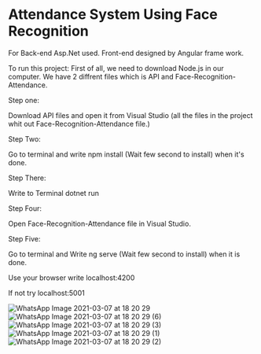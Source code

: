 # Attendance System Using Face Recognition

 For Back-end Asp.Net used. Front-end designed by Angular frame work.
 
 To run this project: First of all, we need to download Node.js in our computer. We have 2 diffrent files which is API and Face-Recognition-Attendance.
 
 Step one:
 
 Download API files and open it from Visual Studio (all the files in the project whit out Face-Recognition-Attendance file.)
 
 Step Two:
 
 Go to terminal and write npm install (Wait few second to install) when it's done.

 Step There:
 
 Write to Terminal dotnet run
 
 Step Four:
 
 Open Face-Recognition-Attendance file in Visual Studio.
 
 Step Five:
 
 Go to terminal and Write ng serve (Wait few second to install) when it is done.
 
 Use your browser write localhost:4200
 
 If not try localhost:5001
 
![WhatsApp Image 2021-03-07 at 18 20 29](https://user-images.githubusercontent.com/61684825/110246996-98b61080-7f72-11eb-8802-e58794388713.jpeg)
![WhatsApp Image 2021-03-07 at 18 20 29 (6)](https://user-images.githubusercontent.com/61684825/110247011-a370a580-7f72-11eb-9236-1ea22df8cec8.jpeg)
![WhatsApp Image 2021-03-07 at 18 20 29 (3)](https://user-images.githubusercontent.com/61684825/110247017-a9ff1d00-7f72-11eb-9f86-bb522b08970c.jpeg)
![WhatsApp Image 2021-03-07 at 18 20 29 (1)](https://user-images.githubusercontent.com/61684825/110247020-b1262b00-7f72-11eb-820d-6ee3c7398e63.jpeg)
![WhatsApp Image 2021-03-07 at 18 20 29 (2)](https://user-images.githubusercontent.com/61684825/110247026-b71c0c00-7f72-11eb-986a-3d88200261b2.jpeg)

